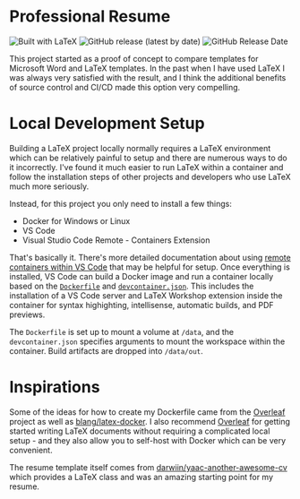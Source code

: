 # Professional Resume

![Built with LaTeX](https://img.shields.io/static/v1?label=Built%20With&message=LaTeX&color=008080&style=for-the-badge&logo=latex)
![GitHub release (latest by date)](https://img.shields.io/github/v/release/kevin-secrist/resume?style=for-the-badge)
![GitHub Release Date](https://img.shields.io/github/release-date/kevin-secrist/resume?style=for-the-badge)

This project started as a proof of concept to compare templates for Microsoft Word and LaTeX templates. In the past when I have used LaTeX I was always very satisfied with the result, and I think the additional benefits of source control and CI/CD made this option very compelling.

# Local Development Setup

Building a LaTeX project locally normally requires a LaTeX environment which can be relatively painful to setup and there are numerous ways to do it incorrectly. I've found it much easier to run LaTeX within a container and follow the installation steps of other projects and developers who use LaTeX much more seriously.

Instead, for this project you only need to install a few things:

* Docker for Windows or Linux
* VS Code
* Visual Studio Code Remote - Containers Extension

That's basically it. There's more detailed documentation about using [remote containers within VS Code](https://code.visualstudio.com/docs/remote/containers) that may be helpful for setup. Once everything is installed, VS Code can build a Docker image and run a container locally based on the [`Dockerfile`](Dockerfile) and [`devcontainer.json`](.devcontainer/devcontainer.json). This includes the installation of a VS Code server and LaTeX Workshop extension inside the container for syntax highighting, intellisense, automatic builds, and PDF previews.

The `Dockerfile` is set up to mount a volume at `/data`, and the `devcontainer.json` specifies arguments to mount the workspace within the container. Build artifacts are dropped into `/data/out`.

# Inspirations

Some of the ideas for how to create my Dockerfile came from the [Overleaf](https://github.com/overleaf/overleaf) project as well as [blang/latex-docker](https://github.com/blang/latex-docker). I also recommend [Overleaf](https://www.overleaf.com/) for getting started writing LaTeX documents without requiring a complicated local setup - and they also allow you to self-host with Docker which can be very convenient.

The resume template itself comes from [darwiin/yaac-another-awesome-cv](https://github.com/darwiin/yaac-another-awesome-cv) which provides a LaTeX class and was an amazing starting point for my resume.